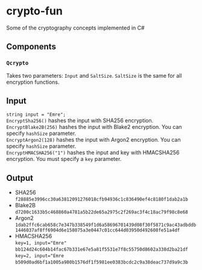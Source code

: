 # crypto-fun
Some of the cryptography concepts implemented in C#

## Components
### `Qcrypto`
Takes two parameters: `Input` and `SaltSize`. `SaltSize` is the same for all encryption functions.

## Input
`string input = "Emre";`  
`EncryptSha256()` hashes the input with SHA256 encryption.  
`EncryptBlake2B(256)` hashes the input with Blake2 encryption. You can specify `hashSize` parameter.  
`EncryptArgon2(128)` hashes the input with Argon2 encryption. You can specify `hashSize` parameter.  
`EncryptHMACSHA256("1")` hashes the input and key with HMACSHA256 encryption. You must specify a `key` parameter.  

## Output
- SHA256  
`f28885e3996cc30a63812091276018cfb94936c1c836490ef4c8180f1dab2a1b`  
- Blake2B  
`d7200c1633b5c468860a4781a5b22de65a2975c2f269ac3f4c18ac79f98c8e68`  
- Argon2  
`1dab2ffc6cab658c7e347b338549f1d6a58696701439d08f30f5871c9ac43adbddb1446037af8ff6904d6e158075a3e0447c01cc644d03950d492608fe51a4df` 
- HMACSHA256  
`key=1, input="Emre"`  
`bb124d24c604b14fac67b331e67e5a81f5531e7f8c55750d8602a338d2ba21df`  
`key=2, input="Emre`  
`b509d0ad6bf1a1005a980b1576df1f5981ee0383bcdc2c9a38deac737d9a9c3b`  
